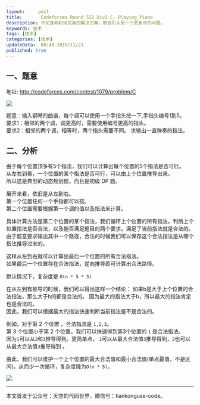 ```yaml
---   
layout:     post  
title:       Codeforces Round 522 Div2 C. Playing Piano 
description: 不论宣称如何完美的解决方案，都会引入另一个更复杂的问题。      
keywords: 技术 
tags: [技术]  
categories: [技术]  
updateData:  00:40 2018/11/21   
published: true   
---  
```


 


## 一、题意

地址: http://codeforces.com/contest/1079/problem/C

![](cf-422-div2-pro-c.png)   



题意：输入钢琴的曲谱，每个调可以使用一个手指头按一下,手指头编号1到5。  
要求1：相邻的两个调，调更高时，需要使用编号更高的指头。  
要求2：相邻的两个调，相等时，两个指头需要不同。
求输出一直弹奏的指法。   

## 二、分析


由于每个位置顶多有5个指法，我们可以计算出每个位置的5个指法是否可行。  
从左右到看，一个位置的某个指法是否可行，可以由上个位置推导出来。  
所以这是典型的动态规划题，而且是初级 DP 题。  

展开来看，依旧是从左到右。    
第一个位置任何一个手指都可以按。  
第二个位置需要根据第一个调的值以及指法来计算。  

具体计算方法是第二个位置的某个指法，我们循环上个位置的所有指法，判断上个位置指法是否合法，以及能否满足题目的两个要求。满足了当前指法就是合法的。  
由于题意要求输出其中一个路径，合法的时候我们可以保存这个合法指法是从哪个指法推导过来的。  


这样从左到右就可以计算出最后一个位置的所有合法指法。  
如果最后一个位置存在合法指法，逆向推导即可计算出合法路径。  


默认情况下，复杂度是 `O(n * 5 * 5)`    

在从左到有推导的时候，我们可以得出这样一个结论：
如果b是大于上个位置的合法指法，那么大于b的都是合法的。
因为最大的指法大于b，所以最大的指法肯定也是合法的。  
因此，我们可以根据最大的指法快速判断当前指法是不是合法的。  

例如，对于第 2 个位置 ，合法指法是 `1,2,3`。  
第 3 个位置小于第 2 个位置，我们可以快速得到第3个位置的 `1` 是合法指法。  
因为`1`可以从`2`和`3`推导得到。更简单点， `1`可以从最大合法值`3`推导得到，`2`也可以从最大合法值`3`推导得到 。  

由此，我们可以维护一个上个位置的最大合法值和最小合法值(单点最值，不是区间)，从而少一次循环，复杂度降为`O(n * 5)`。  




![](cf-422-div2-c.png) 



---


本文首发于公众号：天空的代码世界，微信号：tiankonguse-code。  


